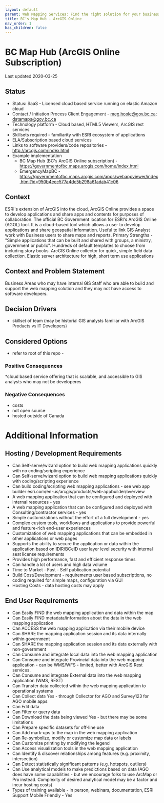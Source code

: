 ```yaml
---
layout: default
parent: Web Mapping Services: Find the right solution for your business.
title: BC's Map Hub - ArcGIS Online
nav_order: 1
has_children: false
---
```


# BC Map Hub (ArcGIS Online Subscription)

Last updated 2020-03-25

## Status

* Status: SaaS - Licensed cloud based service running on elastic Amazon cloud
* Contact / Initiation Process	Client Engagement - meg.hoole@gov.bc.ca; datamaps@gov.bc.ca
* Technology platform - Cloud based, HTML5 Viewers, ArcGIS rest services
* Skillsets required - familiarity with ESRI ecosystem of applications
* ELA/Subscription based cloud services
* Links to software providers/code repositories - http://arcgis.com/index.html
* Example implementation 
  - BC Map Hub (BC's ArcGIS Online subscription) -https://governmentofbc.maps.arcgis.com/home/index.html 
  - EmergencyMapBC - https://governmentofbc.maps.arcgis.com/apps/webappviewer/index.html?id=950b4eec577a4dc5b298a61adab41c06

## Context

ESRI's extension of ArcGIS into the cloud, ArcGIS Online provides a space to develop applications and share apps and contents for purposes of collaboration. The official BC Government location for ESRI's ArcGIS Online (AGOL) tool. It is a cloud-based tool which allows a user to develop applications and share geospatial information. Useful to link GIS Analyst work with Business users to share maps and reports. Primary Strengths -	"Simple applications that can be built and shared with groups, a ministry, government or public". Hundreds of default templates to choose from including story books. ArcGIS Online collector for quick, simple field data collection.
Elastic server architecture for high, short term use applications


## Context and Problem Statement

Business Areas who may have internal GIS Staff who are able to build and support the web mapping solution and they may not have access to software developers.

## Decision Drivers

* skillset of team (may be historial GIS analysts familiar with ArcGIS Products vs IT Developers)

## Considered Options

* refer to root of this repo - 


### Positive Consequences 

*cloud based service offering that is scalable, and accessible to GIS analysts who may not be developeres


### Negative Consequences 

* costs
* not open source
* hosted outside of Canada

# Additional Information

## Hosting / Development Requirements
* Can Self-serve/wizard option to build web mapping applications quickly with no coding/scripting experience
* Can Self-serve/wizard option to build web mapping applications quickly with coding/scripting experience
* Can build coding/scripting web mapping applications - see web app builder esri.com/en-us/arcgis/products/web-appbuilder/overview
* A web mapping application that can be configured and deployed with internal resources - yes
* A web mapping application that can be configured and deployed with Consulting/contractor services - yes
* Simple customizations without the effort of a full development - yes
* Complex custom tools, workflows and applications to provide powerful and feature-rich end-user experiences
* Customization of web mapping applications that can be embedded in other applications or web pages
* Supports the ability to secure the application or data within the application based on IDIR/BCeID user layer level security with internal seat license requirements
* Provides high performance, fast and efficient response times
* Can handle a lot of users and high data volume
* Time to Market - Fast - Self publication potential
* Build Cost/Development - requirements user based subscriptions, no coding required for simple maps, configuration via GUI
* Hosting Costs - data hosting costs may apply

## End User Requirements	
* Can Easily FIND the web mapping application and data within the map
* Can Easily FIND metadata/information about the data in the web mapping application 
* Can ACCESS the web mapping application via their mobile device
* Can SHARE the mapping application session and its data internally within government
* Can SHARE the mapping application session and its data externally with non-government 
* Can Consume and integrate local data into the web mapping application 
* Can Consume and integrate Provincial data into the web mapping application - can be WMS/WFS - limited, better with ArcGIS Rest services.
* Can Consume and integrate External data into the web mapping application (WMS, REST) 
* Can Transfer data collected within the web mapping application to operational systems 
* Can Collect data	Yes - through Collector for AGO and Survey123 for AGO mobile apps
* Can Edit data 
* Can Filter or query data 
* Can Download the data being viewed	Yes - but there may be some limitations
* Can Prepare specific datasets for off-line use 
* Can Add mark-ups to the map in the web mapping application 
* Can Re-symbolize, modify or customize map data or labels 
* Can Customize printing by modifying the legend	
* Can Access visualization tools in the web mapping application 
* Can Identify & discover relationships among features (e.g. proximity, intersection) 
* Can Detect statistically significant patterns (e.g. hotspots, outliers) 
* Can Use analytical models to make predictions based on data	(AGO does have some capabilities - but we encourage folks to use ArcMap or Pro instead.  Complexity of desired analytical model may be a factor and incur hosting costs)
* Types of training available - in person, webinars, documentation, ESRI Support
Mobile Friendly	- Yes
